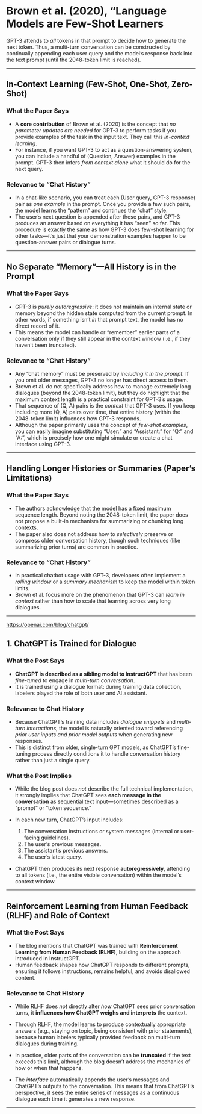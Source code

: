 #  Brown et al. (2020), “Language Models are Few-Shot Learners

GPT-3 attends to _all_ tokens in that prompt to decide how to generate the next token. Thus, a multi-turn conversation can be constructed by continually appending each user query and the model’s response back into the text prompt (until the 2048-token limit is reached).

---
##  In-Context Learning (Few-Shot, One-Shot, Zero-Shot)

### What the Paper Says

- A **core contribution** of Brown et al. (2020) is the concept that _no parameter updates are needed_ for GPT-3 to perform tasks if you provide examples of the task in the input text. They call this _in-context learning_.
- For instance, if you want GPT-3 to act as a question-answering system, you can include a handful of (Question, Answer) examples in the prompt. GPT-3 then infers _from context alone_ what it should do for the next query.

### Relevance to “Chat History”

- In a chat-like scenario, you can treat each (User query, GPT-3 response) pair as _one example_ in the prompt. Once you provide a few such pairs, the model learns the “pattern” and continues the “chat” style.
- The user’s next question is appended after these pairs, and GPT-3 produces an answer based on everything it has “seen” so far. This procedure is exactly the same as how GPT-3 does few-shot learning for other tasks—it’s just that your demonstration examples happen to be question-answer pairs or dialogue turns.

---

## No Separate “Memory”—All History is in the Prompt

### What the Paper Says

- GPT-3 is _purely autoregressive_: it does not maintain an internal state or memory beyond the hidden state computed from the current prompt. In other words, if something isn’t _in_ that prompt text, the model has no direct record of it.
- This means the model can handle or “remember” earlier parts of a conversation only if they still appear in the context window (i.e., if they haven’t been truncated).

### Relevance to “Chat History”

- Any “chat memory” must be preserved by _including it in the prompt._ If you omit older messages, GPT-3 no longer has direct access to them.
- Brown et al. do not specifically address how to manage extremely long dialogues (beyond the 2048-token limit), but they do highlight that the maximum context length is a practical constraint for GPT-3’s usage.
- That sequence of (Q, A) pairs is the _context_ that GPT-3 uses. If you keep including more (Q, A) pairs over time, that entire history (within the 2048-token limit) influences how GPT-3 responds.
- Although the paper primarily uses the concept of _few-shot examples_, you can easily imagine substituting “User:” and “Assistant:” for “Q:” and “A:”, which is precisely how one might simulate or create a chat interface using GPT-3.

---

##  Handling Longer Histories or Summaries (Paper’s Limitations)

### What the Paper Says

- The authors acknowledge that the model has a fixed maximum sequence length. Beyond noting the 2048-token limit, the paper does not propose a built-in mechanism for summarizing or chunking long contexts.
- The paper also does not address how to _selectively_ preserve or compress older conversation history, though such techniques (like summarizing prior turns) are common in practice.

### Relevance to “Chat History”

- In practical chatbot usage with GPT-3, developers often implement a _rolling window_ or a _summary mechanism_ to keep the model within token limits.
- Brown et al. focus more on the phenomenon that GPT-3 can _learn in context_ rather than how to scale that learning across very long dialogues.

---

https://openai.com/blog/chatgpt/


## 1. ChatGPT is Trained for Dialogue

### What the Post Says

- **ChatGPT is described as a sibling model to InstructGPT** that has been _fine-tuned_ to engage in _multi-turn conversation_.
- It is trained using a dialogue format: during training data collection, labelers played the role of both user and AI assistant.

### Relevance to Chat History

- Because ChatGPT’s training data includes _dialogue snippets_ and _multi-turn interactions_, the model is naturally oriented toward referencing _prior user inputs and prior model outputs_ when generating new responses.
- This is distinct from older, single-turn GPT models, as ChatGPT’s fine-tuning process directly conditions it to handle conversation history rather than just a single query.

### What the Post Implies

- While the blog post does _not_ describe the full technical implementation, it strongly implies that ChatGPT sees **each message in the conversation** as sequential text input—sometimes described as a “prompt” or “token sequence.”
    
- In each new turn, ChatGPT’s input includes:
    
    1. The conversation instructions or system messages (internal or user-facing guidelines).
    2. The user’s previous messages.
    3. The assistant’s previous answers.
    4. The user’s latest query.
- ChatGPT then produces its next response **autoregressively**, attending to all tokens (i.e., the entire visible conversation) within the model’s context window.


----

## Reinforcement Learning from Human Feedback (RLHF) and Role of Context

### What the Post Says

- The blog mentions that ChatGPT was trained with **Reinforcement Learning from Human Feedback (RLHF)**, building on the approach introduced in InstructGPT.
- Human feedback shapes how ChatGPT responds to different prompts, ensuring it follows instructions, remains helpful, and avoids disallowed content.

### Relevance to Chat History

- While RLHF does _not_ directly alter _how_ ChatGPT sees prior conversation turns, it **influences how ChatGPT weighs and interprets** the context.
- Through RLHF, the model learns to produce contextually appropriate answers (e.g., staying on topic, being consistent with prior statements), because human labelers typically provided feedback on multi-turn dialogues during training.

- In practice, older parts of the conversation can be **truncated** if the text exceeds this limit, although the blog doesn’t address the mechanics of how or when that happens.
- The _interface_ automatically appends the user’s messages and ChatGPT’s outputs to the conversation. This means that from ChatGPT’s perspective, it sees the entire series of messages as a continuous dialogue each time it generates a new response.
---

